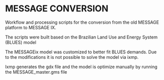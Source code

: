 
# **MESSAGE CONVERSION**


Workflow and processing scripts for the conversion from the old MESSAGE platform to MESSAGE IX.

The scripts were built based on the Brazilian Land Use and Energy System (BLUES) model


The MESSAGEix model was customized to better fit BLUES demands. Due to the modifications it is not possible to solve the model via ixmp.

Ixmp generates the gdx file and the model is optimize manually by running the MESSAGE_master.gms file
